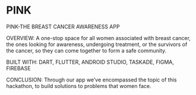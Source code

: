 # PINK
PINK-THE BREAST CANCER AWARENESS APP







OVERVIEW: A one-stop space for all women associated with breast cancer, the ones looking for awareness, undergoing treatment, or the survivors of the cancer, so they can come together to form a safe community.



BUILT WITH: DART, FLUTTER, ANDROID STUDIO, TASKADE, FIGMA, FIREBASE



CONCLUSION: Through our app we’ve encompassed the topic of this hackathon, to build solutions to problems that women face.
